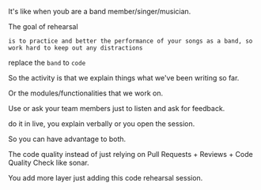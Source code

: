 It's like when youb are a band member/singer/musician.  

The goal of rehearsal
```
is to practice and better the performance of your songs as a band, so work hard to keep out any distractions
```

replace the `band` to `code`  

So the activity is that we explain things what we've been writing so far.  

Or the modules/functionalities that we work on.  

Use or ask your team members just to listen and ask for feedback.  

do it in live, you explain verbally or you open the session.

So you can have advantage to both.  

The code quality instead of just relying on Pull Requests + Reviews + Code Quality Check like sonar.  

You add more layer just adding this code rehearsal session.

